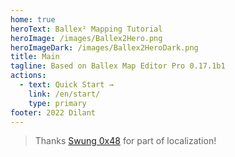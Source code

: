 ```yaml
---
home: true
heroText: Ballex² Mapping Tutorial
heroImage: /images/Ballex2Hero.png
heroImageDark: /images/Ballex2HeroDark.png
title: Main
tagline: Based on Ballex Map Editor Pro 0.17.1b1
actions:
  - text: Quick Start →
    link: /en/start/
    type: primary
footer: 2022 Dilant
---
```


> Thanks [Swung 0x48](https://github.com/Swung0x48) for part of localization!
